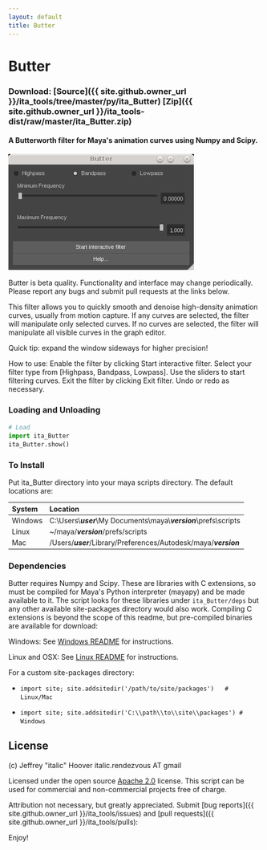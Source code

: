 ```yaml
---
layout: default
title: Butter
---
```


# Butter
### Download: [Source]({{ site.github.owner_url }}/ita_tools/tree/master/py/ita_Butter) [Zip]({{ site.github.owner_url }}/ita_tools-dist/raw/master/ita_Butter.zip)  
#### A Butterworth filter for Maya's animation curves using Numpy and Scipy.

![Butter](/assets/img/tools/butter1.jpg)

Butter is beta quality. Functionality and interface may change periodically.
Please report any bugs and submit pull requests at the links below.

This filter allows you to quickly smooth and denoise high-density animation
curves, usually from motion capture. If any curves are selected, the filter
will manipulate only selected curves. If no curves are selected, the filter
will manipulate all visible curves in the graph editor.

Quick tip: expand the window sideways for higher precision!

How to use:
Enable the filter by clicking Start interactive filter.
Select your filter type from [Highpass, Bandpass, Lowpass].
Use the sliders to start filtering curves.
Exit the filter by clicking Exit filter.
Undo or redo as necessary.


### Loading and Unloading
```python
# Load
import ita_Butter
ita_Butter.show()
```


### To Install
Put ita_Butter directory into your maya scripts directory. The default
locations are:

| System  | Location |
| :-----  | :------- |
| Windows | C:\Users\\_**user**_\My Documents\maya\\_**version**_\prefs\scripts |
| Linux   | ~/maya/_**version**_/prefs/scripts                                  |
| Mac     | /Users/_**user**_/Library/Preferences/Autodesk/maya/_**version**_   |


### Dependencies
Butter requires Numpy and Scipy. These are libraries with C extensions, so must
be compiled for Maya's Python interpreter (mayapy) and be made available to it.
The script looks for these libraries under `ita_Butter/deps` but any other
available site-packages directory would also work. Compiling C extensions is
beyond the scope of this readme, but pre-compiled binaries are available for
download:

Windows: See [Windows README](README_win.md) for instructions.

Linux and OSX: See [Linux README](README_linux.md) for instructions.

For a custom site-packages directory:

* `import site; site.addsitedir('/path/to/site/packages')   # Linux/Mac`

* `import site; site.addsitedir('C:\\path\\to\\site\\packages') # Windows`


## License

(c) Jeffrey "italic" Hoover
italic.rendezvous AT gmail

Licensed under the open source
[Apache 2.0](https://www.apache.org/licenses/LICENSE-2.0)
license. This script can be used for commercial
and non-commercial projects free of charge.

Attribution not necessary, but greatly appreciated.
Submit [bug reports]({{ site.github.owner_url }}/ita_tools/issues)
and [pull requests]({{ site.github.owner_url }}/ita_tools/pulls):

Enjoy!
